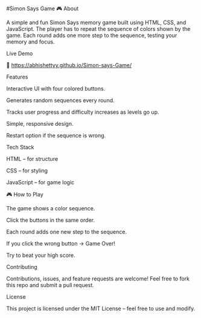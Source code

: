 #Simon Says Game 🎮
About

A simple and fun Simon Says memory game built using HTML, CSS, and JavaScript. The player has to repeat the sequence of colors shown by the game. Each round adds one more step to the sequence, testing your memory and focus.

Live Demo

🔗 https://abhishettyy.github.io/Simon-says-Game/

 Features

Interactive UI with four colored buttons.

Generates random sequences every round.

Tracks user progress and difficulty increases as levels go up.

Simple, responsive design.

Restart option if the sequence is wrong.

 Tech Stack
 
HTML – for structure

CSS – for styling

JavaScript – for game logic

🎮 How to Play

The game shows a color sequence.

Click the buttons in the same order.

Each round adds one new step to the sequence.

If you click the wrong button → Game Over!

Try to beat your high score.

 Contributing

Contributions, issues, and feature requests are welcome!
Feel free to fork this repo and submit a pull request.

 License

This project is licensed under the MIT License – feel free to use and modify.
